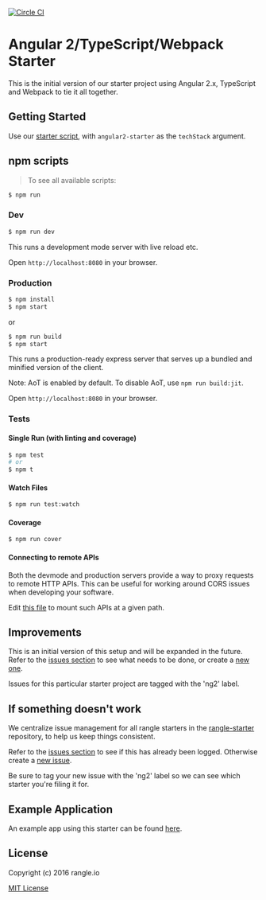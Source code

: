 [![Circle CI](https://circleci.com/gh/rangle/angular2-starter.svg?style=svg)](https://circleci.com/gh/rangle/angular2-starter)

# Angular 2/TypeScript/Webpack Starter

This is the initial version of our starter project using Angular 2.x, TypeScript and Webpack to tie it all together.

## Getting Started

Use our [starter script](http://npm.im/rangle-starter), with
`angular2-starter` as the `techStack` argument.

## npm scripts

> To see all available scripts:
```bash
$ npm run
```

### Dev
```bash
$ npm run dev
```

This runs a development mode server with live reload etc.

Open `http://localhost:8080` in your browser.

### Production

```bash
$ npm install
$ npm start
```
or
```bash
$ npm run build
$ npm start
```
This runs a production-ready express server that serves up a bundled and
minified version of the client.

Note: AoT is enabled by default. To disable AoT, use `npm run build:jit`.

Open `http://localhost:8080` in your browser.

### Tests

#### Single Run (with linting and coverage)
```bash
$ npm test
# or
$ npm t
```

#### Watch Files
```bash
$ npm run test:watch
```

#### Coverage
```bash
$ npm run cover
```

#### Connecting to remote APIs

Both the devmode and production servers provide a way to proxy requests to
remote HTTP APIs.  This can be useful for working around CORS issues when
developing your software.

Edit [this file](server/proxy-config.js) to mount such APIs at a given path.

## Improvements

This is an initial version of this setup and will be expanded in the future. Refer to the [issues section](https://github.com/rangle/rangle-starter/issues) to see what needs to be done, or create a [new one](https://github.com/rangle/rangle-starter/issues/new).

Issues for this particular starter project are tagged with the 'ng2' label.

## If something doesn't work

We centralize issue management for all rangle starters in the [rangle-starter](https://github.com/rangle/rangle-starter) repository, to help us keep things consistent.

Refer to the [issues section](https://github.com/rangle/rangle-starter/issues) to see if this has already been logged. Otherwise create a [new issue](https://github.com/rangle/rangle-starter/issues/new).

Be sure to tag your new issue with the 'ng2' label so we can see which starter you're filing it for.

## Example Application

An example app using this starter can be found [here](https://github.com/rangle/angular2-starter-example).

## License

Copyright (c) 2016 rangle.io

[MIT License][MIT]

[MIT]: ./LICENSE "Mit License"
